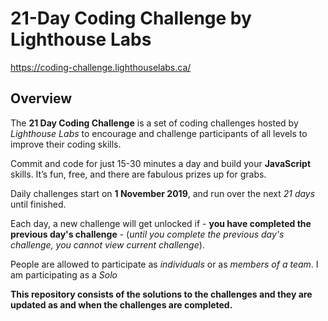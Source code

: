 # 21-Day Coding Challenge by Lighthouse Labs 
https://coding-challenge.lighthouselabs.ca/

## Overview

The __21 Day Coding Challenge__ is a set of coding challenges hosted by *Lighthouse Labs* to encourage and challenge participants of all levels to improve their coding skills. 

Commit and code for just 15-30 minutes a day and build your __JavaScript__ skills. It’s fun, free, and there are fabulous prizes up for grabs.

Daily challenges start on __1 November 2019__, and run over the next *21 days* until finished.

Each day, a new challenge will get unlocked if - __you have completed the previous day's challenge__ - (*until you complete the previous day's challenge, you cannot view current challenge*).
 
People are allowed to participate as *individuals* or as *members of a team*. I am participating as a *Solo* 

__This repository consists of the solutions to the challenges and they are updated as and when the challenges are completed.__
